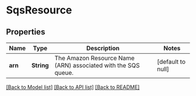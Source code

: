 # SqsResource

## Properties
Name | Type | Description | Notes
------------ | ------------- | ------------- | -------------
**arn** | **String** | The Amazon Resource Name (ARN) associated with the SQS queue. | [default to null]

[[Back to Model list]](../README.md#documentation-for-models) [[Back to API list]](../README.md#documentation-for-api-endpoints) [[Back to README]](../README.md)



